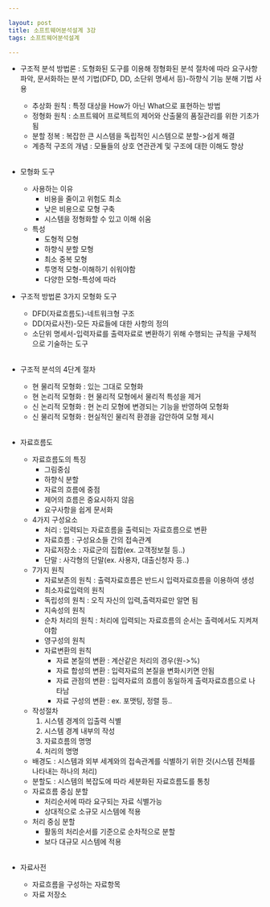 ```yaml
---

layout: post
title: 소프트웨어분석설계 3강
tags: 소프트웨어분석설계

---
```


* 구조적 분석 방법론
	: 도형화된 도구를 이용해 정형화된 분석 절차에 따라 요구사항 파악, 문서화하는 분석 기법(DFD, DD, 소단위 명세서 등)-하향식 기능 분해 기법 사용

	* 추상화 원칙
		: 특정 대상을 How가 아닌 What으로 표현하는 방법
	* 정형화 원칙
		: 소프트웨어 프로젝트의 제어와 산출물의 품질관리를 위한 기초가 됨
	* 분할 정복
		: 복잡한 큰 시스템을 독립적인 시스템으로 분할->쉽게 해결
	* 계층적 구조의 개념
		: 모듈들의 상호 연관관계 및 구조에 대한 이해도 향상<br/><br/>

* 모형화 도구
	* 사용하는 이유
        * 비용을 줄이고 위험도 최소
        * 낮은 비용으로 모형 구축
        * 시스템을 정형화할 수 있고 이해 쉬움
	* 특성
		* 도형적 모형
		* 하향식 분할 모형
		* 최소 중복 모형
		* 투명적 모형-이해하기 쉬워야함
		* 다양한 모형-특성에 따라

* 구조적 방법론 3가지 모형화 도구
	* DFD(자료흐름도)-네트워크형 구조
	* DD(자료사전)-모든 자료들에 대한 사항의 정의
	* 소단위 명세서-입력자료를 출력자료로 변환하기 위해 수행되는 규칙을 구체적으로 기술하는 도구<br/><br/>

* 구조적 분석의 4단계 절차
	* 현 물리적 모형화
		: 있는 그대로 모형화
	* 현 논리적 모형화
		: 현 물리적 모형에서 물리적 특성을 제거
	* 신 논리적 모형화
		: 현 논리 모형에 변경되는 기능을 반영하여 모형화
	* 신 물리적 모형화
		: 현실적인 물리적 환경을 감안하여 모형 제시<br/><br/>

* 자료흐름도
	* 자료흐름도의 특징
		* 그림중심
		* 하향식 분할
		* 자료의 흐름에 중점
		* 제어의 흐름은 중요시하지 않음
		* 요구사항을 쉽게 문서화
	* 4가지 구성요소
		* 처리
			: 입력되는 자료흐름을 출력되는 자료흐름으로 변환
		* 자료흐름
			: 구성요소들 간의 접속관계
		* 자료저장소
			: 자료군의 집합(ex. 고객정보철 등..)
		* 단말
			: 사각형의 단말(ex. 사용자, 대출신청자 등..)
	* 7가지 원칙
		* 자료보존의 원칙
			: 출력자료흐름은 반드시 입력자료흐름을 이용하여 생성
		* 최소자료입력의 원칙
		* 독립성의 원칙
			: 오직 자신의 입력,출력자료만 알면 됨
		* 지속성의 원칙
		* 순차 처리의 원칙
			: 처리에 입력되는 자료흐름의 순서는 출력에서도 지켜져야함
		* 영구성의 원칙
		* 자료변환의 원칙
			* 자료 본질의 변환
				: 계산같은 처리의 경우(원->%)
			* 자료 합성의 변환
				: 입력자료의 본질을 변화시키면 안됨
			* 자료 관점의 변환
				: 입력자료의 흐름이 동일하게 출력자료흐름으로 나타남
			* 자료 구성의 변환
				: ex. 포맷팅, 정렬 등..
	* 작성절차
		1. 시스템 경계의 입출력 식별
		2. 시스템 경계 내부의 작성
		3. 자료흐름의 명명
		4. 처리의 명명
	* 배경도
		: 시스템과 외부 세계와의 접속관계를 식별하기 위한 것(시스템 전체를 나타내는 하나의 처리)
	* 분할도
		: 시스템의 복잡도에 따라 세분화된 자료흐름도를 통칭
	* 자료흐름 중심 분할
		* 처리순서에 따라 요구되는 자료 식별가능
		* 상대적으로 소규모 시스템에 적용
	* 처리 중심 분할
		* 활동의 처리순서를 기준으로 순차적으로 분할
		* 보다 대규모 시스템에 적용<br/><br/>
* 자료사전
	* 자료흐름을 구성하는 자료항목
	* 자료 저장소